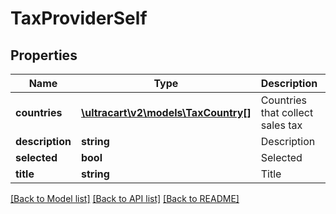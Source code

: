# TaxProviderSelf

## Properties
Name | Type | Description | Notes
------------ | ------------- | ------------- | -------------
**countries** | [**\ultracart\v2\models\TaxCountry[]**](TaxCountry.md) | Countries that collect sales tax | [optional] 
**description** | **string** | Description | [optional] 
**selected** | **bool** | Selected | [optional] 
**title** | **string** | Title | [optional] 

[[Back to Model list]](../README.md#documentation-for-models) [[Back to API list]](../README.md#documentation-for-api-endpoints) [[Back to README]](../README.md)


